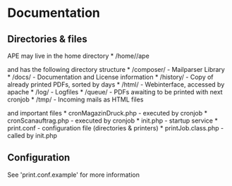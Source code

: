 Documentation
=============

Directories & files
-------------------

APE may live in the <mailusers> home directory
    * /home/<mailuser>/ape

and has the following directory structure
        * /composer/    -   Mailparser Library
        * /docs/        -   Documentation and License information
        * /history/     -   Copy of already printed PDFs, sorted by days
        * /html/        -   Webinterface, accessed by apache
        * /log/         -   Logfiles
        * /queue/       -   PDFs awaiting to be printed with next cronjob
        * /tmp/         -   Incoming mails as HTML files

and important files
        * cronMagazinDruck.php  -   executed by cronjob
        * cronScanauftrag.php   -   executed by cronjob
        * init.php              -   startup service
        * print.conf            -   configuration file (directories & printers)
        * printJob.class.php    -   called by init.php


Configuration
-------------

See 'print.conf.example' for more information